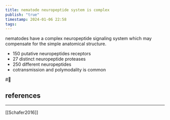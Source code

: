 ```yaml
---
title: nematode neuropeptide system is complex
publish: "true"
timestamp: 2024-01-06 22:58
tags:
---
```

nematodes have a complex neuropeptide signaling system which may compensate for the simple anatomical structure.

- 150 putative neuropeptides receptors
- 27 distinct neuropeptide proteases
- 250 different neuropeptides
- cotransmission and polymodality is common


#🥚 
## references
---
[[Schafer2016]]